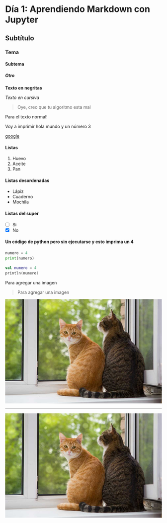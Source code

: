 # Día 1: Aprendiendo Markdown con Jupyter

## Subtítulo

### Tema

#### Subtema

##### Otro

**Texto en negritas**

*Texto en cursiva*

> Oye, creo que tu algoritmo esta mal

Para el texto normal!

Voy a imprimir hola mundo y un número 3

[google](https://www.google.com.mx/?hl=es-419)

#### Listas

1. Huevo
2. Aceite
3. Pan

#### Listas desordenadas

- Lápiz
- Cuaderno
- Mochila


#### Listas del super

- [ ] Si
- [x] No

#### Un código de python pero sin  ejecutarse y esto imprima un 4
```python
numero = 4
print(numero)
```
```kotlin
val numero = 4
println(numero)
```

Para agregar una imagen
> Para agregar una imagen

![](gatoImg.jpg)

-----------------------------------

![](gatoImg.jpg)
